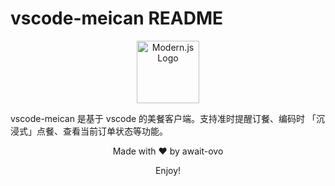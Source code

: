 # vscode-meican README

<p align="center">
 <img src="https://www.meicanstatic.com/sta/fe/kiwi/demeter-fe/img/logo.d94f816.svg" width="100" alt="Modern.js Logo" />
</p>

vscode-meican 是基于 vscode 的美餐客户端。支持准时提醒订餐、编码时 「沉浸式」点餐、查看当前订单状态等功能。





<p align="center">Made with  ❤️ by await-ovo</p>

<p align="center">Enjoy!</p>
